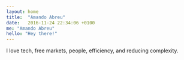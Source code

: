 ```yaml
---
layout: home
title:  "Amando Abreu"
date:   2016-11-24 22:34:06 +0100
me: "Amando Abreu"
hello: "Hey there!"
---
```

<p>I love tech, free markets, people, efficiency, and reducing complexity.
</p>
 
